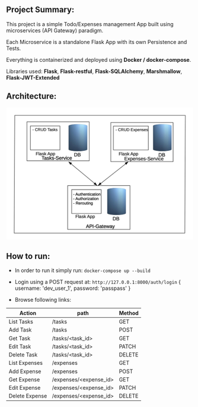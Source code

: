## Project Summary:

This project is a simple Todo/Expenses management App built using microservices (API Gateway) paradigm.

Each Microservice is a standalone Flask App with its own Persistence and Tests.

Everything is containerized and deployed using **Docker / docker-compose**.

Libraries used: **Flask**, **Flask-restful**, **Flask-SQLAlchemy**, **Marshmallow**, **Flask-JWT-Extended**

## Architecture:
![architecture](.readme-images/README-Architecture.jpg)

## How to run:

- In order to run it simply run:   ```docker-compose up --build```

- Login using a POST request at: ```http://127.0.0.1:8000/auth/login``` { username: 'dev_user_1', password: 'passpass' }

- Browse following links:

| Action  | path | Method  |
|---------|------|---------|
| List Tasks  | /tasks  | GET  |
| Add Task  | /tasks | POST  |
| Get Task  | /tasks/<task_id>  | GET  |
| Edit Task  | /tasks/<task_id>  | PATCH  |
| Delete Task  | /tasks/<task_id>  | DELETE  |
| List Expenses  | /expenses  | GET  |
| Add Expense  | /expenses | POST  |
| Get Expense  | /expenses/<expense_id>  | GET  |
| Edit Expense  | /expenses/<expense_id>  | PATCH  |
| Delete Expense  | /expenses/<expense_id>  | DELETE  |

